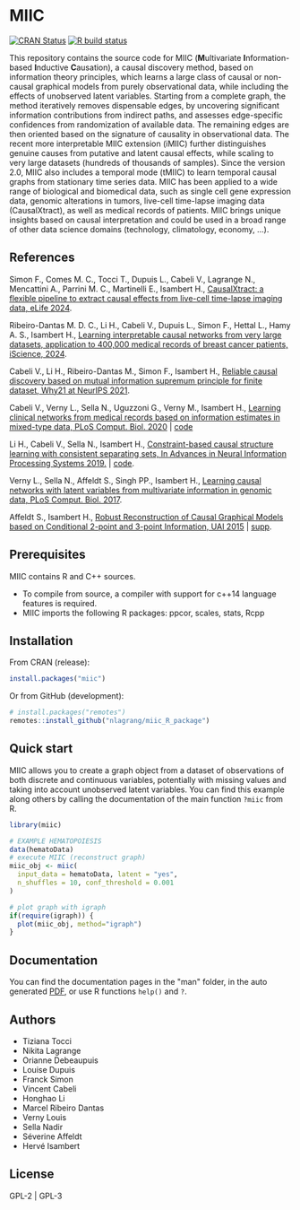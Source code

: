 # MIIC
  <!-- badges: start -->
  [![CRAN
  Status](https://www.r-pkg.org/badges/version/miic)](https://cran.r-project.org/package=miic)
  [![R build
  status](https://github.com/miicTeam/miic_R_package/workflows/R-CMD-check/badge.svg)](https://github.com/miicTeam/miic_R_package/actions)
  <!-- badges: end -->

This repository contains the source code for MIIC (**M**ultivariate 
**I**nformation-based **I**nductive **C**ausation), a causal discovery method,
based on information theory principles, which learns a large class of causal
or non-causal graphical models from purely observational data,
while including the effects of unobserved latent variables.
Starting from a complete graph, the method iteratively removes dispensable 
edges, by uncovering significant information contributions from indirect paths, 
and assesses edge-specific confidences from randomization of available data. 
The remaining edges are then oriented based on the signature of causality 
in observational data. The recent more interpretable MIIC extension (iMIIC) 
further distinguishes genuine causes from putative and latent causal effects,
while scaling to very large datasets (hundreds of thousands of samples). 
Since the version 2.0, MIIC also includes a temporal mode (tMIIC) 
to learn temporal causal graphs from stationary time series data. 
MIIC has been applied to a wide range of biological and biomedical data, 
such as single cell gene expression data, genomic alterations in tumors, 
live-cell time-lapse imaging data (CausalXtract), 
as well as medical records of patients. 
MIIC brings unique insights based on causal interpretation and could be used 
in a broad range of other data science domains (technology, climatology, 
economy, ...).

## References
Simon F., Comes M. C., Tocci T., Dupuis L., Cabeli V., Lagrange N., 
Mencattini A., Parrini M. C., Martinelli E., Isambert H.,
[CausalXtract: a flexible pipeline to extract causal effects from live-cell 
time-lapse imaging data, eLife 2024](https://www.biorxiv.org/content/10.1101/2024.02.06.579177v1.abstract).

Ribeiro-Dantas M. D. C., Li H., Cabeli V., Dupuis L., Simon F., Hettal L., 
Hamy A. S., Isambert H.,
[Learning interpretable causal networks from very large datasets, application 
to 400,000 medical records of breast cancer patients, iScience, 2024](https://doi.org/10.1016/j.isci.2024.109736).

Cabeli V., Li H., Ribeiro-Dantas M., Simon F., Isambert H.,
[Reliable causal discovery based on mutual information supremum principle for 
finite dataset, Why21 at NeurIPS 2021](https://why21.causalai.net/papers/WHY21_24.pdf).

Cabeli V., Verny L., Sella N., Uguzzoni G., Verny M., Isambert H.,
[Learning clinical networks from medical records based on information estimates
in mixed-type data, PLoS Comput. Biol.  2020](https://doi.org/10.1371/journal.pcbi.1007866)
| [code](https://github.com/vcabeli/miic_PLoS)

Li H., Cabeli V., Sella N., Isambert H.,
[Constraint-based causal structure learning with consistent separating sets, 
In Advances in Neural Information Processing Systems 2019.](https://papers.nips.cc/paper/9573-constraint-based-causal-structure-learning-with-consistent-separating-sets)
| [code](https://github.com/honghaoli42/consistent_pcalg).

Verny L., Sella N., Affeldt S., Singh PP., Isambert H.,
[Learning causal networks with latent variables from multivariate information 
in genomic data, PLoS Comput. Biol. 2017](https://doi.org/10.1371/journal.pcbi.1005662).

Affeldt S., Isambert H.,
[Robust Reconstruction of Causal Graphical Models based on Conditional 2-point 
and 3-point Information, UAI 2015](https://auai.org/uai2015/proceedings/papers/293.pdf)
| [supp](https://auai.org/uai2015/proceedings/supp/293_supp.pdf).

## Prerequisites

MIIC contains R and C++ sources.

- To compile from source, a compiler with support for c++14 language features is required.  
- MIIC imports the following R packages: ppcor, scales, stats, Rcpp

## Installation

From CRAN (release):
```R
install.packages("miic")
```
Or from GitHub (development):
```R
# install.packages("remotes")
remotes::install_github("nlagrang/miic_R_package")
```

## Quick start

MIIC allows you to create a graph object from a dataset of observations 
of both discrete and continuous variables, potentially with missing values 
and taking into account unobserved latent variables.
You can find this example along others by calling the documentation 
of the main function `?miic` from R.

```R
library(miic)

# EXAMPLE HEMATOPOIESIS
data(hematoData)
# execute MIIC (reconstruct graph)
miic_obj <- miic(
  input_data = hematoData, latent = "yes",
  n_shuffles = 10, conf_threshold = 0.001
)

# plot graph with igraph
if(require(igraph)) {
  plot(miic_obj, method="igraph")
}
```

## Documentation

You can find the documentation pages in the "man" folder, in the auto generated
[PDF](https://CRAN.R-project.org/package=miic/miic.pdf), 
or use R functions `help()` and `?`.
  
## Authors

- Tiziana Tocci
- Nikita Lagrange
- Orianne Debeaupuis
- Louise Dupuis
- Franck Simon
- Vincent Cabeli
- Honghao Li
- Marcel Ribeiro Dantas
- Verny Louis
- Sella Nadir
- Séverine Affeldt
- Hervé Isambert

## License

GPL-2 | GPL-3
